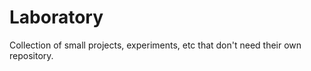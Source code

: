 Laboratory
==========

Collection of small projects, experiments, etc that don't need their own repository.
